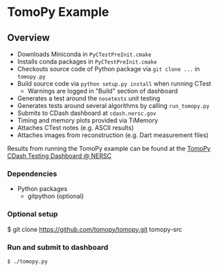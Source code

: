 # TomoPy Example

## Overview

- Downloads Miniconda in `PyCTestPreInit.cmake`
- Installs conda packages in `PyCTestPreInit.cmake`
- Checkouts source code of Python package via `git clone ...` in `tomopy.py`
- Build source code via `python setup.py install` when running CTest
  - Warnings are logged in "Build" section of dashboard
- Generates a test around the `nosetests` unit testing
- Generates tests around several algorithms by calling `run_tomopy.py`
- Submits to CDash dashboard at `cdash.nersc.gov`
- Timing and memory plots provided via TiMemory
- Attaches CTest notes (e.g. ASCII results)
- Attaches images from reconstruction (e.g. Dart measurement files)

Results from running the TomoPy example can be found at the [TomoPy CDash Testing Dashboard @ NERSC](https://cdash.nersc.gov/index.php?project=TomoPy)

### Dependencies
- Python packages
  - gitpython (optional)

### Optional setup
$ git clone https://github.com/tomopy/tomopy.git tomopy-src

### Run and submit to dashboard
```bash
$ ./tomopy.py
```

